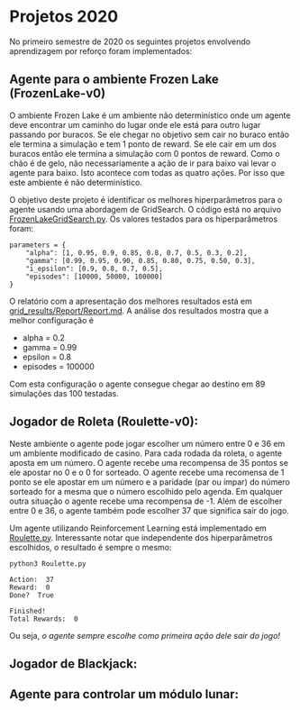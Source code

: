 # Projetos 2020

No primeiro semestre de 2020 os seguintes projetos envolvendo aprendizagem por reforço foram implementados: 

## Agente para o ambiente Frozen Lake (FrozenLake-v0)

O ambiente Frozen Lake é um ambiente não determinístico onde um agente deve encontrar um caminho do lugar onde ele está para outro lugar passando por buracos. Se ele chegar no objetivo sem cair no buraco então ele termina a simulação e tem 1 ponto de reward. Se ele cair em um dos buracos então ele termina a simulação com 0 pontos de reward. Como o chão é de gelo, não necessariamente a ação de ir para baixo vai levar o agente para baixo. Isto acontece com todas as quatro ações. Por isso que este ambiente é não determinístico. 

O objetivo deste projeto é identificar os melhores hiperparâmetros para o agente usando uma abordagem de GridSearch. O código está no arquivo [FrozenLakeGridSearch.py](FrozenLakeGridSearch.py). Os valores testados para os hiperparâmetros foram: 

`````
parameters = {
    "alpha": [1, 0.95, 0.9, 0.85, 0.8, 0.7, 0.5, 0.3, 0.2],
    "gamma": [0.99, 0.95, 0.90, 0.85, 0.80, 0.75, 0.50, 0.3],
    "i_epsilon": [0.9, 0.8, 0.7, 0.5],
    "episodes": [10000, 50000, 100000]
}
`````
O relatório com a apresentação dos melhores resultados está em [grid_results/Report/Report.md](grid_results/Report/Report.md). A análise dos resultados mostra que a melhor configuração é

* alpha = 0.2
* gamma = 0.99
* epsilon = 0.8
* episodes = 100000

Com esta configuração o agente consegue chegar ao destino em 89 simulações das 100 testadas.  

## Jogador de Roleta (Roulette-v0): 

Neste ambiente o agente pode jogar escolher um número entre 0 e 36 em um ambiente modificado de casino.
Para cada rodada da roleta, o agente aposta em um número. O agente recebe uma recompensa de 35 pontos se ele apostar no 0 e o 0 for sorteado. O agente recebe uma recomensa de 1 ponto se ele apostar em um número e a paridade (par ou ímpar) do número sorteado for a mesma que o número escolhido pelo agenda. Em qualquer outra situação o agente recebe uma recompensa de -1. Além de escolher entre 0 e 36, o agente também pode escolher 37 que significa sair do jogo.

Um agente utilizando Reinforcement Learning está implementado em [Roulette.py](Roulette.py). Interessante notar que independente dos hiperparâmetros escolhidos, o resultado é sempre o mesmo: 

`````
python3 Roulette.py               

Action:  37
Reward:  0
Done?  True

Finished!
Total Rewards:  0
`````

Ou seja, *o agente sempre escolhe como primeira ação dele sair do jogo!*


## Jogador de Blackjack:  





## Agente para controlar um módulo lunar: 